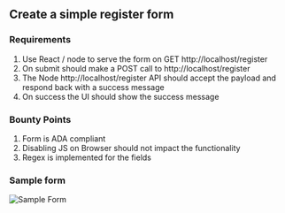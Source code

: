 ## Create a simple register form

### Requirements

1. Use React / node to serve the form on GET http://localhost/register
2. On submit should make a POST call to http://localhost/register
3. The Node http://localhost/register API should accept the payload and respond back with a success message
4. On success the UI should show the success message

### Bounty Points

1. Form is ADA compliant
2. Disabling JS on Browser should not impact the functionality
3. Regex is implemented for the fields

### Sample form

![Sample Form](https://i.ibb.co/k4qgtfH/Screenshot-2022-03-23-at-3-29-32-PM.png)
